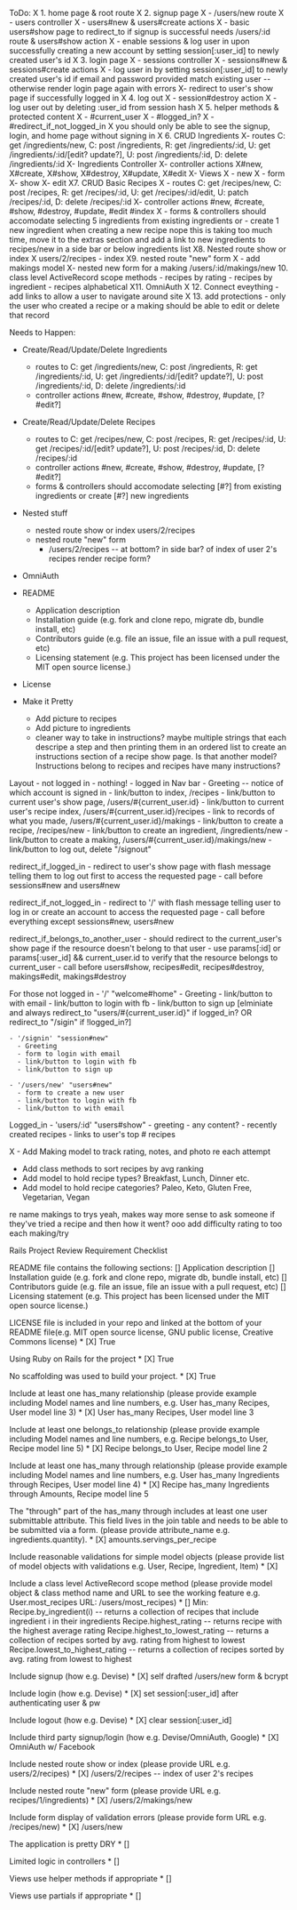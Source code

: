ToDo:
  X 1. home page & root route
  X 2. signup page 
    X - /users/new route
    X - users controller
    X - users#new & users#create actions
    X - basic users#show page to redirect_to if signup is successful
        needs /users/:id route & users#show action
    X - enable sessions & log user in upon successfully creating a new account by setting session[:user_id] to newly created user's id
  X 3. login page
    X - sessions controller
    X - sessions#new & sessions#create actions
    X - log user in by setting session[:user_id] to newly created user's id if email and password provided match existing user -- otherwise render login page again with errors
    X- redirect to user's show page if successfully logged in
  X 4. log out 
    X - session#destroy action
    X - log user out by deleting :user_id from session hash
  X 5. helper methods & protected content
    X - #current_user
    X - #logged_in?
    X - #redirect_if_not_logged_in
       X you should only be able to see the signup, login, and home page without signing in
  X 6. CRUD Ingredients
      X- routes
        C: get /ingredients/new, C: post /ingredients, 
        R: get /ingredients/:id, 
        U: get /ingredients/:id/[edit? update?], U: post /ingredients/:id, 
        D: delete /ingredients/:id
      X- Ingredients Controller
      X- controller actions 
        X#new, 
        X#create, 
        X#show, 
        X#destroy, 
        X#update,
        X#edit
      X- Views
        X - new
        X - form
        X- show
        X- edit
    X7. CRUD Basic Recipes
      X - routes
        C: get /recipes/new, C: post /recipes, 
        R: get /recipes/:id, U: get /recipes/:id/edit, 
        U: patch /recipes/:id, 
        D: delete /recipes/:id
      X- controller actions 
        #new, #create, 
        #show, 
        #destroy, 
        #update,
        #edit
        #index
      X - forms & controllers should accomodate selecting 5 ingredients from existing ingredients or 
       - create 1 new ingredient when creating a new recipe
       nope this is taking too much time, move it to the extras section and add a link to new ingredients to recipes/new in a side bar or below ingredients list 
    X8. Nested route show or index
        X users/2/recipes - index
    X9. nested route "new" form
      X - add makings model
      X- nested new form for a making
        /users/:id/makings/new
    10. class level ActiveRecord scope methods
      - recipes by rating
      - recipes by ingredient
      - recipes alphabetical
    X11. OmniAuth
    X 12. Connect eveything
      - add links to allow a user to navigate around site
    X 13. add protections
      - only the user who created a recipe or a making should be able to edit or delete that record



 Needs to Happen:
 - Create/Read/Update/Delete Ingredients
    - routes to C: get /ingredients/new, C: post /ingredients, R: get /ingredients/:id, U: get /ingredients/:id/[edit? update?], U: post /ingredients/:id, D: delete /ingredients/:id
    - controller actions #new, #create, #show, #destroy, #update, [? #edit?]

 - Create/Read/Update/Delete Recipes 
    - routes to C: get /recipes/new, C: post /recipes, R: get /recipes/:id, U: get /recipes/:id/[edit? update?], U: post /recipes/:id, D: delete /recipes/:id
    - controller actions #new, #create, #show, #destroy, #update, [? #edit?]
    - forms & controllers should accomodate selecting [#?] from existing ingredients or create [#?] new ingredients
  
  - Nested stuff
    - nested route show or index
        users/2/recipes
    - nested route "new" form
      - /users/2/recipes -- at bottom? in side bar? of index of user 2's recipes render recipe form?

  - OmniAuth
  - README 
    - Application description
    - Installation guide (e.g. fork and clone repo, migrate db, bundle install, etc)
    - Contributors guide (e.g. file an issue, file an issue with a pull request, etc)
    - Licensing statement (e.g. This project has been licensed under the MIT open source license.)

  - License





  - Make it Pretty
    - Add picture to recipes
    - Add picture to ingredients
    - cleaner way to take in instructions? maybe multiple strings that each descripe a step and then printing them in an ordered list to create an instructions section of a recipe show page. Is that another model? Instructions belong to recipes and recipes have many instructions?

  Layout 
    - not logged in
      - nothing!
    - logged in Nav bar
      - Greeting -- notice of which account is signed in
      - link/button to index, /recipes
      - link/button to current user's show page, /users/#{current_user.id}
      - link/button to current user's recipe index, /users/#{current_user.id}/recipes
      - link to records of what you made, /users/#{current_user.id}/makings
      - link/button to create a recipe, /recipes/new
      - link/button to create an ingredient, /ingredients/new
      - link/button to create a making, /users/#{current_user.id}/makings/new
      - link/button to log out, delete "/signout"
  
  redirect_if_logged_in
    - redirect to user's show page with flash message telling them to log out first to access the requested page
    - call before sessions#new and users#new

  redirect_if_not_logged_in
    - redirect to '/' with flash message telling user to log in or create an account to access the requested page
    - call before everything except sessions#new, users#new

  redirect_if_belongs_to_another_user
    - should redirect to the current_user's show page if the resource doesn't belong to that user
    - use params[:id] or params[:user_id] && current_user.id to verify that the resource belongs to current_user 
    - call before users#show, recipes#edit, recipes#destroy, makings#edit, makings#destroy

  For those not logged in
    - '/' "welcome#home"
      - Greeting
      - link/button to with email
      - link/button to login with fb
      - link/button to sign up
      [elminiate and always redirect_to "users/#{current_user.id}" if logged_in? OR redirect_to "/sigin" if !logged_in?]
    
    - '/signin' "session#new"
      - Greeting
      - form to login with email 
      - link/button to login with fb
      - link/button to sign up
    
    - '/users/new' "users#new"
      - form to create a new user
      - link/button to login with fb
      - link/button to with email 

  Logged_in
    - 'users/:id' "users#show"
      - greeting
      - any content?
        - recently created recipes
        - links to user's top # recipes

       

  X - Add Making model to track rating, notes, and photo re each attempt

  - Add class methods to sort recipes by avg ranking
  - Add model to hold recipe types? Breakfast, Lunch, Dinner etc.
  - Add model to hold recipe categories? Paleo, Keto, Gluten Free, Vegetarian, Vegan 

  re name makings to trys 
  yeah, makes way more sense to ask someone if they've tried a recipe and then how it went?
  ooo add difficulty rating to too each making/try





Rails Project Review Requirement Checklist

README file contains the following sections: 
[] Application description
[] Installation guide (e.g. fork and clone repo, migrate db, bundle install, etc)
[] Contributors guide (e.g. file an issue, file an issue with a pull request, etc)
[] Licensing statement (e.g. This project has been licensed under the MIT open source license.)

LICENSE file is included in your repo and linked at the bottom of your README file(e.g. MIT open source license, GNU public license, Creative Commons license) *
[X] True

Using Ruby on Rails for the project *
[X] True

No scaffolding was used to build your project. *
[X] True

Include at least one has_many relationship (please provide example including Model names and line numbers, e.g. User has_many Recipes, User model line 3) *
[X] 
User has_many Recipes, User model line 3
 
Include at least one belongs_to relationship (please provide example including Model names and line numbers, e.g. Recipe belongs_to User, Recipe model line 5) *
[X]
Recipe belongs_to User, Recipe model line 2

Include at least one has_many through relationship (please provide example including Model names and line numbers, e.g. User has_many Ingredients through Recipes, User model line 4) *
[X]
Recipe has_many Ingredients through Amounts, Recipe model line 5


The "through" part of the has_many through includes at least one user submittable attribute. This field lives in the join table and needs to be able to be submitted via a form. (please provide attribute_name e.g. ingredients.quantity). *
[X]
amounts.servings_per_recipe

Include reasonable validations for simple model objects (please provide list of model objects with validations e.g. User, Recipe, Ingredient, Item) *
[X]

Include a class level ActiveRecord scope method (please provide model object & class method name and URL to see the working feature e.g. User.most_recipes URL: /users/most_recipes) *
[] 
Min:
Recipe.by_ingredient(i) -- returns a collection of recipes that include ingredient i in their ingredients
Recipe.highest_rating -- returns recipe with the highest average rating 
Recipe.highest_to_lowest_rating -- returns a collection of recipes sorted by avg. rating from highest to lowest
Recipe.lowest_to_highest_rating -- returns a collection of recipes sorted by avg. rating from lowest to highest

Include signup (how e.g. Devise) *
[X]
self drafted /users/new form & bcrypt

Include login (how e.g. Devise) *
[X]
set session[:user_id] after authenticating user & pw 

Include logout (how e.g. Devise) *
[X]
clear session[:user_id] 

Include third party signup/login (how e.g. Devise/OmniAuth, Google) *
[X]
OmniAuth w/ Facebook

Include nested route show or index (please provide URL e.g. users/2/recipes) *
[X]
/users/2/recipes -- index of user 2's recipes

Include nested route "new" form (please provide URL e.g. recipes/1/ingredients) *
[X]
/users/2/makings/new

Include form display of validation errors (please provide form URL e.g. /recipes/new) *
[X]
/users/new

The application is pretty DRY *
[]

Limited logic in controllers *
[]

Views use helper methods if appropriate *
[]

Views use partials if appropriate *
[]
